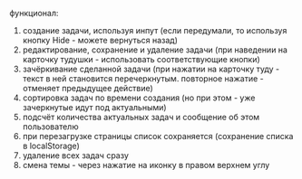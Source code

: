 функционал:
1. создание задачи, используя инпут (если передумали, то используя кнопку Hide - можете вернуться назад)
2. редактирование, сохранение и удаление задачи (при наведении на карточку тудушки - использовать соответствующие кнопки)
3. зачёркивание сделанной задачи (при нажатии на карточку туду - текст в ней становится перечеркнутым. повторное нажатие - отменяет предыдущее действие)
4. сортировка задач по времени создания (но при этом - уже зачеркнутые идут под актуальными)
5. подсчёт количества актуальных задач и сообщение об этом пользователю
6. при перезагрузке страницы список сохраняется (сохранение списка в localStorage)
7. удаление всех задач сразу
8. смена темы - через нажатие на иконку в правом верхнем углу
